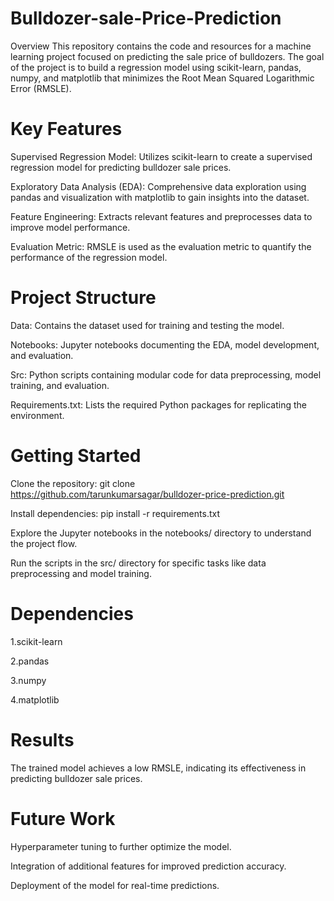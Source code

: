 # Bulldozer-sale-Price-Prediction
Overview This repository contains the code and resources for a machine learning project focused on predicting the sale price of bulldozers. The goal of the project is to build a regression model using scikit-learn, pandas, numpy, and matplotlib that minimizes the Root Mean Squared Logarithmic Error (RMSLE).

# Key Features
Supervised Regression Model: Utilizes scikit-learn to create a supervised regression model for predicting bulldozer sale prices.

Exploratory Data Analysis (EDA): Comprehensive data exploration using pandas and visualization with matplotlib to gain insights into the dataset.

Feature Engineering: Extracts relevant features and preprocesses data to improve model performance.

Evaluation Metric: RMSLE is used as the evaluation metric to quantify the performance of the regression model.

# Project Structure
Data: Contains the dataset used for training and testing the model.

Notebooks: Jupyter notebooks documenting the EDA, model development, and evaluation.

Src: Python scripts containing modular code for data preprocessing, model training, and evaluation.

Requirements.txt: Lists the required Python packages for replicating the environment.

# Getting Started
Clone the repository: git clone https://github.com/tarunkumarsagar/bulldozer-price-prediction.git

Install dependencies: pip install -r requirements.txt

Explore the Jupyter notebooks in the notebooks/ directory to understand the project flow.

Run the scripts in the src/ directory for specific tasks like data preprocessing and model training.

# Dependencies
1.scikit-learn

2.pandas

3.numpy

4.matplotlib

# Results
The trained model achieves a low RMSLE, indicating its effectiveness in predicting bulldozer sale prices.

# Future Work
Hyperparameter tuning to further optimize the model.

Integration of additional features for improved prediction accuracy.

Deployment of the model for real-time predictions.
